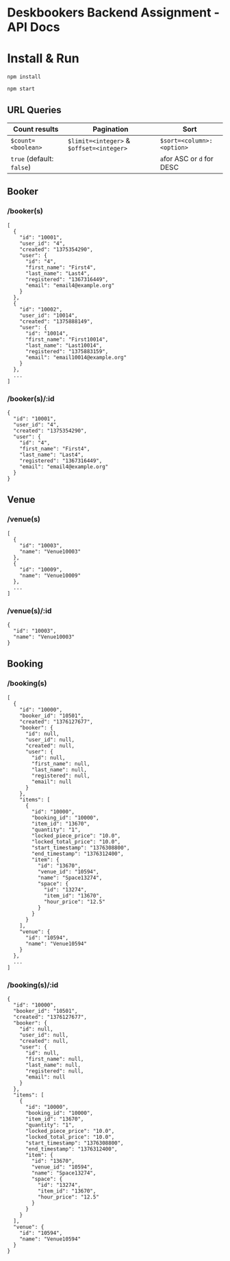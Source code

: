 # Deskbookers Backend Assignment - API Docs

# Install & Run

`npm install`

`npm start`

## URL Queries

Count results | Pagination | Sort
--- | --- | ---
`$count=<boolean>` | `$limit=<integer>` & `$offset=<integer>` |`$sort=<column>:<option>`
`true` (default: `false`)|  | `a`for ASC or `d` for DESC

## Booker

### /booker(s)
```
[
  {
    "id": "10001",
    "user_id": "4",
    "created": "1375354290",
    "user": {
      "id": "4",
      "first_name": "First4",
      "last_name": "Last4",
      "registered": "1367316449",
      "email": "email4@example.org"
    }
  },
  {
    "id": "10002",
    "user_id": "10014",
    "created": "1375888149",
    "user": {
      "id": "10014",
      "first_name": "First10014",
      "last_name": "Last10014",
      "registered": "1375883159",
      "email": "email10014@example.org"
    }
  },
  ...
]
```

### /booker(s)/:id
```
{
  "id": "10001",
  "user_id": "4",
  "created": "1375354290",
  "user": {
    "id": "4",
    "first_name": "First4",
    "last_name": "Last4",
    "registered": "1367316449",
    "email": "email4@example.org"
  }
}
```

## Venue

### /venue(s)

```
[
  {
    "id": "10003",
    "name": "Venue10003"
  },
  {
    "id": "10009",
    "name": "Venue10009"
  },
  ...
]
```

### /venue(s)/:id

```
{
  "id": "10003",
  "name": "Venue10003"
}
```

## Booking

### /booking(s)

```
[
  {
    "id": "10000",
    "booker_id": "10501",
    "created": "1376127677",
    "booker": {
      "id": null,
      "user_id": null,
      "created": null,
      "user": {
        "id": null,
        "first_name": null,
        "last_name": null,
        "registered": null,
        "email": null
      }
    },
    "items": [
      {
        "id": "10000",
        "booking_id": "10000",
        "item_id": "13670",
        "quantity": "1",
        "locked_piece_price": "10.0",
        "locked_total_price": "10.0",
        "start_timestamp": "1376308800",
        "end_timestamp": "1376312400",
        "item": {
          "id": "13670",
          "venue_id": "10594",
          "name": "Space13274",
          "space": {
            "id": "13274",
            "item_id": "13670",
            "hour_price": "12.5"
          }
        }
      }
    ],
    "venue": {
      "id": "10594",
      "name": "Venue10594"
    }
  },
  ...
]
```

### /booking(s)/:id

```
{
  "id": "10000",
  "booker_id": "10501",
  "created": "1376127677",
  "booker": {
    "id": null,
    "user_id": null,
    "created": null,
    "user": {
      "id": null,
      "first_name": null,
      "last_name": null,
      "registered": null,
      "email": null
    }
  },
  "items": [
    {
      "id": "10000",
      "booking_id": "10000",
      "item_id": "13670",
      "quantity": "1",
      "locked_piece_price": "10.0",
      "locked_total_price": "10.0",
      "start_timestamp": "1376308800",
      "end_timestamp": "1376312400",
      "item": {
        "id": "13670",
        "venue_id": "10594",
        "name": "Space13274",
        "space": {
          "id": "13274",
          "item_id": "13670",
          "hour_price": "12.5"
        }
      }
    }
  ],
  "venue": {
    "id": "10594",
    "name": "Venue10594"
  }
}
```
